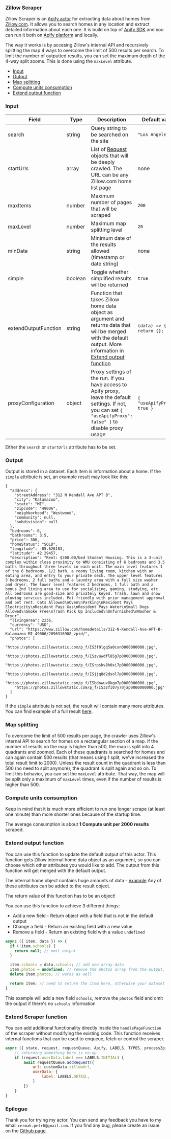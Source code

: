 ### Zillow Scraper

Zillow Scraper is an [Apify actor](https://apify.com/actors) for extracting data about homes from [Zillow.com](https://zillow.com). It allows you to search homes in any location and extract detailed information about each one. It is build on top of [Apify SDK](https://sdk.apify.com/) and you can run it both on [Apify platform](https://my.apify.com) and locally.

The way it works is by accesing Zillow's internal API and recursively splitting the map 4 ways to overcome the limit of 500 results per search. To limit the number of outputted results, you can set the maximum depth of the 4-way split zooms. This is done using the `maxLevel` attribute.

- [Input](#input)
- [Output](#output)
- [Map splitting](#map-splitting)
- [Compute units consumption](#compute-units-consumption)
- [Extend output function](#extend-output-function)

### Input

| Field | Type | Description | Default value
| ----- | ---- | ----------- | -------------|
| search | string | Query string to be searched on the site | `"Los Angeles"` |
| startUrls | array | List of [Request](https://sdk.apify.com/docs/api/request#docsNav) objects that will be deeply crawled. The URL can be any Zillow.com home list page | none |
| maxItems | number | Maximum number of pages that will be scraped | `200` |
| maxLevel | number | Maximum map splitting level | `20` |
| minDate | string | Minimum date of the results allowed (timestamp or date string) | none |
| simple | boolean | Toggle whether simplified results will be returned | `true` |
| extendOutputFunction | string | Function that takes Zillow home data object as argument and returns data that will be merged with the default output. More information in [Extend output function](#extend-output-function) | `(data) => { return {}; }` |
| proxyConfiguration | object | Proxy settings of the run. If you have access to Apify proxy, leave the default settings. If not, you can set `{ "useApifyProxy": false" }` to disable proxy usage | `{ "useApifyProxy": true }`|

Either the `search` or `startUrls` atrribute has to be set.

### Output

Output is stored in a dataset. Each item is information about a home.
If the `simple` attribute is set, an example result may look like this:

```jsonc
{
  "address": {
    "streetAddress": "312 N Kendall Ave APT B",
    "city": "Kalamazoo",
    "state": "MI",
    "zipcode": "49006",
    "neighborhood": "Westwood",
    "community": null,
    "subdivision": null
  },
  "bedrooms": 6,
  "bathrooms": 3.5,
  "price": 300,
  "homeStatus": "SOLD",
  "longitude": -85.626183,
  "latitude": 42.29457,
  "description": "Rent: $300.00/bed Student Housing. This is a 3-unit complex within close proximity to WMU consisting of 6 bedrooms and 3.5 baths throughout three levels in each unit. The main level features 1 of the 6 bedrooms, 1/2 bath, a roomy living room, kitchen with an eating area, and entry to your private deck. The upper level features 3 bedrooms, 2 full baths and a laundry area with a full size washer and dryer. The lower level features 2 bedrooms, 1 full bath and a bonus 2nd living area to use for socializing, gaming, studying, etc. All bedrooms are good-size and privately keyed. trash, lawn and snow plowing services included. Pet friendly with prior management approval and pet rent. Cats Allowed\nOven\nParking\nResident Pays Electricity\nResident Pays Gas\nResident Pays Water\nSmall Dogs Allowed\nSmoke Free\nTrash Pick Up Included\nUnfurnished\nWasher & Dryer",
  "livingArea": 2236,
  "currency": "USD",
  "url": "https://www.zillow.com/homedetails/312-N-Kendall-Ave-APT-B-Kalamazoo-MI-49006/2096316908_zpid/",
  "photos": [
    "https://photos.zillowstatic.com/p_f/IS3f0lgq5a0cxn0000000000.jpg",
    "https://photos.zillowstatic.com/p_f/ISzvuwdfl85g7p0000000000.jpg",
    "https://photos.zillowstatic.com/p_f/ISrpskv8h0xi7p0000000000.jpg",
    "https://photos.zillowstatic.com/p_f/ISjjq8d2dsol7p0000000000.jpg",
    "https://photos.zillowstatic.com/p_f/ISbdowuv8kgo7p0000000000.jpg",
    "https://photos.zillowstatic.com/p_f/IS3zfi07y70jap0000000000.jpg"
  ]
}
```

If the `simple` attribute is not set, the result will contain many more attributes.
You can find example of a full result [here](https://pastebin.com/P016j7ip).

### Map splitting

To overcome the limit of 500 results per page, the crawler uses Zillow's internal API to search for homes on a rectangular section of a map. If the number of results on the map is higher than 500, the map is split into 4 quadrants and zoomed. Each of these quadrants is searched for homes and can again contain 500 results (that means using 1 split, we've increased the total result limit to 2000). Unless the result count in the quadrant is less than 500 (no need to split anymore), the quadrant is split again and so on. To limit this behavior, you can set the `maxLevel` attribute. That way, the map will be split only a maximum of `maxLevel` times, even if the number of results is higher than 500.

### Compute units consumption

Keep in mind that it is much more efficient to run one longer scrape (at least one minute) than more shorter ones because of the startup time.

The average consumption is about **1 Compute unit per 2000 results** scraped.

### Extend output function

You can use this function to update the default output of this actor. This function gets Zillow internal home data object as an argument, so you can choose which other attributes you would like to add. The output from this function will get merged with the default output.

The internal home object contains huge amounts of data - [example](https://pastebin.com/kiWayJvs)
Any of these attributes can be added to the result object.

The return value of this function has to be an object!

You can use this function to achieve 3 different things:
- Add a new field - Return object with a field that is not in the default output
- Change a field - Return an existing field with a new value
- Remove a field - Return an existing field with a value `undefined`

```js
async ({ item, data }) => {
  if (!item.schools) {
    return null; // omit output
  }

  item.schools = data.schools; // add new array data
  item.photos = undefined; // remove the photos array from the output, making it CSV friendly
  delete item.photos; // works as well

  return item; // need to return the item here, otherwise your dataset willbe empty
}
```

This example will add a new field `schools`, remove the `photos` field and
omit the output if there's no `schools` information

### Extend Scraper function

You can add additional functionality directly inside the `handlePageFunction` of the scraper without modifying the existing code.
This function receives internal functions that can be used to enqueue, fetch or control the scraper.

```js
async ({ state, request, requestQueue, Apify, LABELS, TYPES, processZpids, queryRegionHomes, customData }) => {
    // returning something here is no-op
    if (request.userData.label === LABELS.INITIAL) {
        await requestQueue.addRequest({
            url: customData.zillowUrl,
            userData: {
                label: LABELS.DETAIL,
            }
        })
    }
}
```

### Epilogue

Thank you for trying my actor. You can send any feedback you have to my email `cermak.petr6@gmail.com`.
If you find any bug, please create an issue on the [Github page](https://github.com/cermak-petr/actor-zillow-api-scraper).
